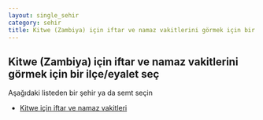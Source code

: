 ```yaml
---
layout: single_sehir
category: sehir
title: Kitwe (Zambiya) için iftar ve namaz vakitlerini görmek için bir ilçe/eyalet seç
---
```



## Kitwe (Zambiya) için iftar ve namaz vakitlerini görmek için bir ilçe/eyalet seç

Aşağıdaki listeden bir şehir ya da semt seçin


* [Kitwe için iftar ve namaz vakitleri](/iftar.html?sehir=Kitwe&ulke=Zambiya&state=Kitwe)

